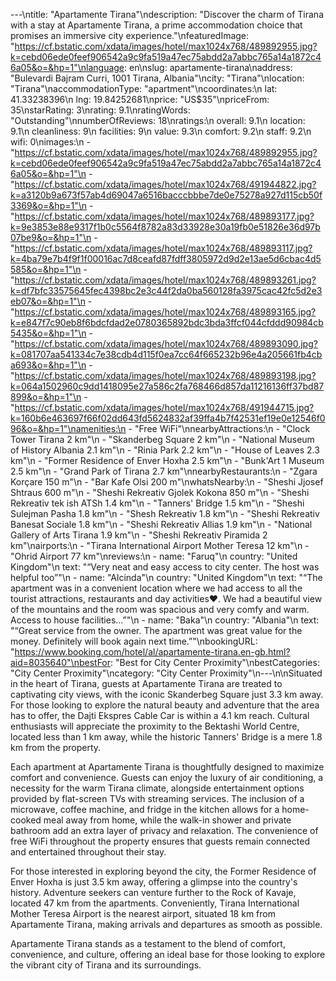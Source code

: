 ---\ntitle: "Apartamente Tirana"\ndescription: "Discover the charm of Tirana with a stay at Apartamente Tirana, a prime accommodation choice that promises an immersive city experience."\nfeaturedImage: "https://cf.bstatic.com/xdata/images/hotel/max1024x768/489892955.jpg?k=cebd06ede0feef906542a9c9fa519a47ec75abdd2a7abbc765a14a1872c46a05&o=&hp=1"\nlanguage: en\nslug: apartamente-tirana\naddress: "Bulevardi Bajram Curri, 1001 Tirana, Albania"\ncity: "Tirana"\nlocation: "Tirana"\naccommodationType: "apartment"\ncoordinates:\n  lat: 41.33238396\n  lng: 19.84252681\nprice: "US$35"\npriceFrom: 35\nstarRating: 3\nrating: 9.1\nratingWords: "Outstanding"\nnumberOfReviews: 18\nratings:\n  overall: 9.1\n  location: 9.1\n  cleanliness: 9\n  facilities: 9\n  value: 9.3\n  comfort: 9.2\n  staff: 9.2\n  wifi: 0\nimages:\n  - "https://cf.bstatic.com/xdata/images/hotel/max1024x768/489892955.jpg?k=cebd06ede0feef906542a9c9fa519a47ec75abdd2a7abbc765a14a1872c46a05&o=&hp=1"\n  - "https://cf.bstatic.com/xdata/images/hotel/max1024x768/491944822.jpg?k=a3120b9a673f57ab4d69047a6516bacccbbbe7de0e75278a927d115cb50f3369&o=&hp=1"\n  - "https://cf.bstatic.com/xdata/images/hotel/max1024x768/489893177.jpg?k=9e3853e88e9317f1b0c5564f8782a83d33928e30a19fb0e51826e36d97b07be9&o=&hp=1"\n  - "https://cf.bstatic.com/xdata/images/hotel/max1024x768/489893117.jpg?k=4ba79e7b4f9f1f00016ac7d8ceafd87fdff3805972d9d2e13ae5d6cbac4d5585&o=&hp=1"\n  - "https://cf.bstatic.com/xdata/images/hotel/max1024x768/489893261.jpg?k=df7bfc33575645fec4398bc2e3c44f2da0ba560128fa3975cac42fc5d2e3eb07&o=&hp=1"\n  - "https://cf.bstatic.com/xdata/images/hotel/max1024x768/489893165.jpg?k=e847f7c90eb8f6bdcfdad2e0780365892bdc3bda3ffcf044cfddd90984cb5435&o=&hp=1"\n  - "https://cf.bstatic.com/xdata/images/hotel/max1024x768/489893090.jpg?k=081707aa541334c7e38cdb4d115f0ea7cc64f665232b96e4a205661fb4cba693&o=&hp=1"\n  - "https://cf.bstatic.com/xdata/images/hotel/max1024x768/489893198.jpg?k=064a1502960c9dd1418095e27a586c2fa768466d857da11216136ff37bd87899&o=&hp=1"\n  - "https://cf.bstatic.com/xdata/images/hotel/max1024x768/491944715.jpg?k=160b6e463697f66f02dd643fd5624832af39ffa4b7f42531ef19e0e12546f096&o=&hp=1"\namenities:\n  - "Free WiFi"\nnearbyAttractions:\n  - "Clock Tower Tirana 2 km"\n  - "Skanderbeg Square 2 km"\n  - "National Museum of History Albania 2.1 km"\n  - "Rinia Park 2.2 km"\n  - "House of Leaves 2.3 km"\n  - "Former Residence of Enver Hoxha 2.5 km"\n  - "Bunk'Art 1 Museum 2.5 km"\n  - "Grand Park of Tirana 2.7 km"\nnearbyRestaurants:\n  - "Zgara Korçare 150 m"\n  - "Bar Kafe Olsi 200 m"\nwhatsNearby:\n  - "Sheshi Jjosef Shtraus 600 m"\n  - "Sheshi Rekreativ Gjolek Kokona 850 m"\n  - "Sheshi Rekreativ tek ish ATSh 1.4 km"\n  - "Tanners' Bridge 1.5 km"\n  - "Sheshi Sulejman Pasha 1.8 km"\n  - "Shesh Rekreativ 1.8 km"\n  - "Sheshi Rekreativ Banesat Sociale 1.8 km"\n  - "Sheshi Rekreativ Allias 1.9 km"\n  - "National Gallery of Arts Tirana 1.9 km"\n  - "Sheshi Rekreativ Piramida 2 km"\nairports:\n  - "Tirana International Airport Mother Teresa 12 km"\n  - "Ohrid Airport 77 km"\nreviews:\n  - name: "Faruq"\n    country: "United Kingdom"\n    text: "“Very neat and easy access to city center. The host was helpful too”"\n  - name: "Alcinda"\n    country: "United Kingdom"\n    text: "“The apartment was in a convenient location where we had access to all the tourist attractions, restaurants and day activities❤️. We had a beautiful view of the mountains and the room was spacious and very comfy and warm.
Access to house facilities...”"\n  - name: "Baka"\n    country: "Albania"\n    text: "“Great service from the owner. The apartment was great value for the money. Definitely will book again next time.”"\nbookingURL: "https://www.booking.com/hotel/al/apartamente-tirana.en-gb.html?aid=8035640"\nbestFor: "Best for City Center Proximity"\nbestCategories: "City Center Proximity"\ncategory: "City Center Proximity"\n---\n\nSituated in the heart of Tirana, guests at Apartamente Tirana are treated to captivating city views, with the iconic Skanderbeg Square just 3.3 km away. For those looking to explore the natural beauty and adventure that the area has to offer, the Dajti Ekspres Cable Car is within a 4.1 km reach. Cultural enthusiasts will appreciate the proximity to the Bektashi World Centre, located less than 1 km away, while the historic Tanners' Bridge is a mere 1.8 km from the property.

Each apartment at Apartamente Tirana is thoughtfully designed to maximize comfort and convenience. Guests can enjoy the luxury of air conditioning, a necessity for the warm Tirana climate, alongside entertainment options provided by flat-screen TVs with streaming services. The inclusion of a microwave, coffee machine, and fridge in the kitchen allows for a home-cooked meal away from home, while the walk-in shower and private bathroom add an extra layer of privacy and relaxation. The convenience of free WiFi throughout the property ensures that guests remain connected and entertained throughout their stay.

For those interested in exploring beyond the city, the Former Residence of Enver Hoxha is just 3.5 km away, offering a glimpse into the country's history. Adventure seekers can venture further to the Rock of Kavaje, located 47 km from the apartments. Conveniently, Tirana International Mother Teresa Airport is the nearest airport, situated 18 km from Apartamente Tirana, making arrivals and departures as smooth as possible.

Apartamente Tirana stands as a testament to the blend of comfort, convenience, and culture, offering an ideal base for those looking to explore the vibrant city of Tirana and its surroundings.